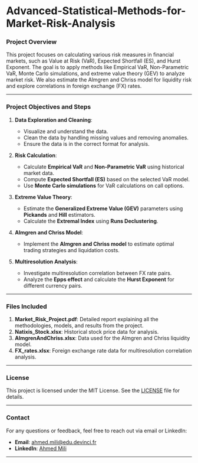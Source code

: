 # Advanced-Statistical-Methods-for-Market-Risk-Analysis

### **Project Overview**
This project focuses on calculating various risk measures in financial markets, such as Value at Risk (VaR), Expected Shortfall (ES), and Hurst Exponent. The goal is to apply methods like  Empirical VaR, Non-Parametric VaR, Monte Carlo simulations, and extreme value theory (GEV) to analyze market risk. We also estimate the Almgren and Chriss model for liquidity risk and explore correlations in foreign exchange (FX) rates.

---

### **Project Objectives and Steps**
1. **Data Exploration and Cleaning**:
   - Visualize and understand the data.
   - Clean the data by handling missing values and removing anomalies.
   - Ensure the data is in the correct format for analysis.

2. **Risk Calculation**:
   - Calculate **Empirical VaR** and **Non-Parametric VaR** using historical market data.
   - Compute **Expected Shortfall (ES)** based on the selected VaR model.
   - Use **Monte Carlo simulations** for VaR calculations on call options.

3. **Extreme Value Theory**:
   - Estimate the **Generalized Extreme Value (GEV)** parameters using **Pickands** and **Hill** estimators.
   - Calculate the **Extremal Index** using **Runs Declustering**.

4. **Almgren and Chriss Model**:
   - Implement the **Almgren and Chriss model** to estimate optimal trading strategies and liquidation costs.

5. **Multiresolution Analysis**:
   - Investigate multiresolution correlation between FX rate pairs.
   - Analyze the **Epps effect** and calculate the **Hurst Exponent** for different currency pairs.

---

### **Files Included**
1. **Market_Risk_Project.pdf**: Detailed report explaining all the methodologies, models, and results from the project.
2. **Natixis_Stock.xlsx**: Historical stock price data for analysis.
3. **AlmgrenAndChriss.xlsx**: Data used for the Almgren and Chriss liquidity model.
4. **FX_rates.xlsx**: Foreign exchange rate data for multiresolution correlation analysis.

---

### **License**
This project is licensed under the MIT License. See the [LICENSE](LICENSE) file for details.

---

### **Contact**
For any questions or feedback, feel free to reach out via email or LinkedIn:

- **Email**: [ahmed.mili@edu.devinci.fr](mailto:ahmed.mili@edu.devinci.fr)
- **LinkedIn**: [Ahmed Mili](https://www.linkedin.com/in/ahmedmili/)

---
